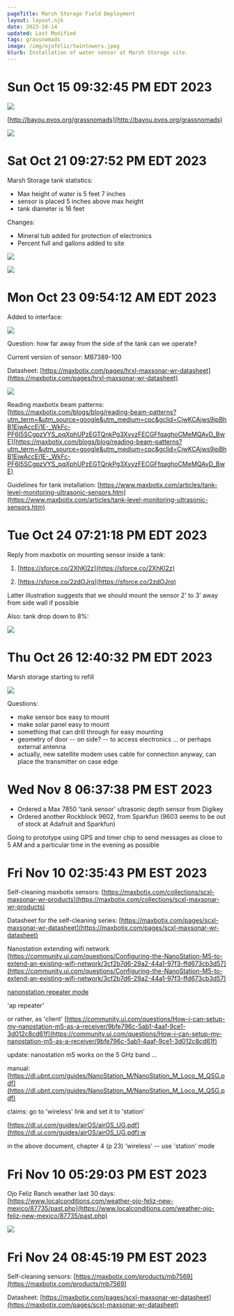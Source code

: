 ```yaml
---
pageTitle: Marsh Storage Field Deployment 
layout: layout.njk
date: 2023-10-14
updated: Last Modified 
tags: grassnomads 
image: /img/ojofeliz/twintowers.jpeg
blurb: Installation of water sensor at Marsh Storage site. 
---
```


# Sun Oct 15 09:32:45 PM EDT 2023

![](/img/ojofeliz/marsh_deploy.jpeg)

[http://bayou.pvos.org/grassnomads](http://bayou.pvos.org/grassnomads)

![](/img/ojofeliz/bayou_marsh.jpeg)


# Sat Oct 21 09:27:52 PM EDT 2023

Marsh Storage tank statistics:
- Max height of water is 5 feet 7 inches
- sensor is placed 5 inches above max height
- tank diameter is 16 feet

Changes:
- Mineral tub added for protection of electronics
- Percent full and gallons added to site

![](/img/ojofeliz/marsh_mineral.jpeg)

![](/img/ojofeliz/gallons.png)


# Mon Oct 23 09:54:12 AM EDT 2023

Added to interface:

![](/img/ojofelix/marsh_10_23.png)

Question: how far away from the side of the tank can we operate? 

Current version of sensor:  MB7389-100

Datasheet: [https://maxbotix.com/pages/hrxl-maxsonar-wr-datasheet](https://maxbotix.com/pages/hrxl-maxsonar-wr-datasheet)

![](/img/ojofeliz/mb7389_beam_pattern.png)

Reading maxbotix beam patterns: [https://maxbotix.com/blogs/blog/reading-beam-patterns?utm_term=&utm_source=google&utm_medium=cpc&gclid=CjwKCAjws9ipBhB1EiwAccEi1E-_WkFc-PF6I5SCgpzVYS_pqXphUPzEGTQnkPg3XyyzFECGFfqaghoCMeMQAvD_BwE](https://maxbotix.com/blogs/blog/reading-beam-patterns?utm_term=&utm_source=google&utm_medium=cpc&gclid=CjwKCAjws9ipBhB1EiwAccEi1E-_WkFc-PF6I5SCgpzVYS_pqXphUPzEGTQnkPg3XyyzFECGFfqaghoCMeMQAvD_BwE)

Guidelines for tank installation: [https://www.maxbotix.com/articles/tank-level-monitoring-ultrasonic-sensors.htm](https://www.maxbotix.com/articles/tank-level-monitoring-ultrasonic-sensors.htm)


# Tue Oct 24 07:21:18 PM EDT 2023

Reply from maxbotix on mounting sensor inside a tank:

1. [https://sforce.co/2XhKl2z](https://sforce.co/2XhKl2z)

2. [https://sforce.co/2zdOJrq](https://sforce.co/2zdOJrq)

Latter illustration suggests that we should mount the sensor 2' to 3' away from side wall if possible

Also: tank drop down to 8%:

![](/img/ojofeliz/tank_drop.png)


# Thu Oct 26 12:40:32 PM EDT 2023

Marsh storage starting to refill

![](/img/ojofeliz/tank_depletion_refill.png)

Questions:
- make sensor box easy to mount
- make solar panel easy to mount 
- something that can drill through for easy mounting
- geometry of door -- on side? -- to access electronics ... or perhaps external antenna
- actually, new satellite modem uses cable for connection anyway, can place the transmitter on case edge


# Wed Nov  8 06:37:38 PM EST 2023

- Ordered a Max 7850 'tank sensor' ultrasonic depth sensor from Digikey
- Ordered another Rockblock 9602, from Sparkfun (9603 seems to be out of stock at Adafruit and Sparkfun)

Going to prototype using GPS and timer chip to send messages as close to 5 AM and a particular time in the evening as possible


# Fri Nov 10 02:35:43 PM EST 2023

Self-cleaning maxbotix sensors: [https://maxbotix.com/collections/scxl-maxsonar-wr-products](https://maxbotix.com/collections/scxl-maxsonar-wr-products)

Datasheet for the self-cleaning series: [https://maxbotix.com/pages/scxl-maxsonar-wr-datasheet](https://maxbotix.com/pages/scxl-maxsonar-wr-datasheet)

Nanostation extending wifi network [https://community.ui.com/questions/Configuring-the-NanoStation-M5-to-extend-an-existing-wifi-network/3cf2b7d6-29a2-44a1-97f3-ffd673cb3d57](https://community.ui.com/questions/Configuring-the-NanoStation-M5-to-extend-an-existing-wifi-network/3cf2b7d6-29a2-44a1-97f3-ffd673cb3d57)

[nanonstation repeater mode](https://www.youtube.com/watch?v=U00ke3OAJ8o)

'ap repeater'

or rather, as 'client' [https://community.ui.com/questions/How-i-can-setup-my-nanostation-m5-as-a-receiver/9bfe796c-5ab1-4aaf-9ce1-3d012c8cd61f](https://community.ui.com/questions/How-i-can-setup-my-nanostation-m5-as-a-receiver/9bfe796c-5ab1-4aaf-9ce1-3d012c8cd61f)

update:  nanostation m5 works on the 5 GHz band ...

manual: [https://dl.ubnt.com/guides/NanoStation_M/NanoStation_M_Loco_M_QSG.pdf](https://dl.ubnt.com/guides/NanoStation_M/NanoStation_M_Loco_M_QSG.pdf)

claims: go to 'wireless' link and set it to 'station'

[https://dl.ui.com/guides/airOS/airOS_UG.pdf](https://dl.ui.com/guides/airOS/airOS_UG.pdf):w

in the above document, chapter 4 (p 23) 'wireless' -- use 'station' mode 


# Fri Nov 10 05:29:03 PM EST 2023

Ojo Feliz Ranch weather last 30 days: [https://www.localconditions.com/weather-ojo-feliz-new-mexico/87735/past.php](https://www.localconditions.com/weather-ojo-feliz-new-mexico/87735/past.php)

![](/img/ojofeliz/ojo_freeze.png)


# Fri Nov 24 08:45:19 PM EST 2023

Self-cleaning sensors: [https://maxbotix.com/products/mb7569](https://maxbotix.com/products/mb7569)

Datasheet: [https://maxbotix.com/pages/scxl-maxsonar-wr-datasheet](https://maxbotix.com/pages/scxl-maxsonar-wr-datasheet)
